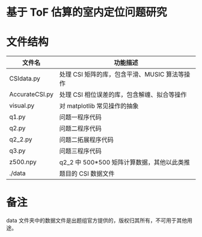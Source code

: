# 基于 ToF 估算的室内定位问题研究

# 文件结构
| 文件名           | 功能描述                                          |
|------------------|--------------------------------------------------|
| CSIdata.py       | 处理 CSI 矩阵的库，包含平滑、MUSIC 算法等操作     |
| AccurateCSI.py   | 处理 CSI 相位误差的库，包含解缠、拟合等操作       |
| visual.py        | 对 matplotlib 常见操作的抽象                      |
| q1.py            | 问题一程序代码                                    |
| q2.py            | 问题二程序代码                                    |
| q2_2.py          | 问题二拓展程序代码                                |
| q3.py            | 问题三程序代码                                    |
| z500.npy         | q2_2 中 500*500 矩阵计算数据，其他以此类推                     |
| ./data           | 题目的 CSI 数据文件                               |

# 备注
data 文件夹中的数据文件是出题组官方提供的，版权归其所有，不可用于其他用途。